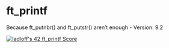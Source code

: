 # ft_printf
Because ft_putnbr() and ft_putstr() aren’t enough - Version: 9.2

[![ladloff's 42 ft_printf Score](https://badge42.vercel.app/api/v2/cleopgpe600060fmkk9ruhmk8/project/2900478)](https://github.com/JaeSeoKim/badge42)
